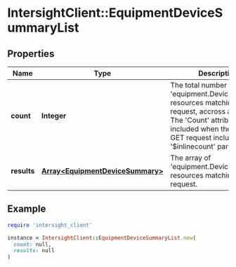 # IntersightClient::EquipmentDeviceSummaryList

## Properties

| Name | Type | Description | Notes |
| ---- | ---- | ----------- | ----- |
| **count** | **Integer** | The total number of &#39;equipment.DeviceSummary&#39; resources matching the request, accross all pages. The &#39;Count&#39; attribute is included when the HTTP GET request includes the &#39;$inlinecount&#39; parameter. | [optional] |
| **results** | [**Array&lt;EquipmentDeviceSummary&gt;**](EquipmentDeviceSummary.md) | The array of &#39;equipment.DeviceSummary&#39; resources matching the request. | [optional] |

## Example

```ruby
require 'intersight_client'

instance = IntersightClient::EquipmentDeviceSummaryList.new(
  count: null,
  results: null
)
```

